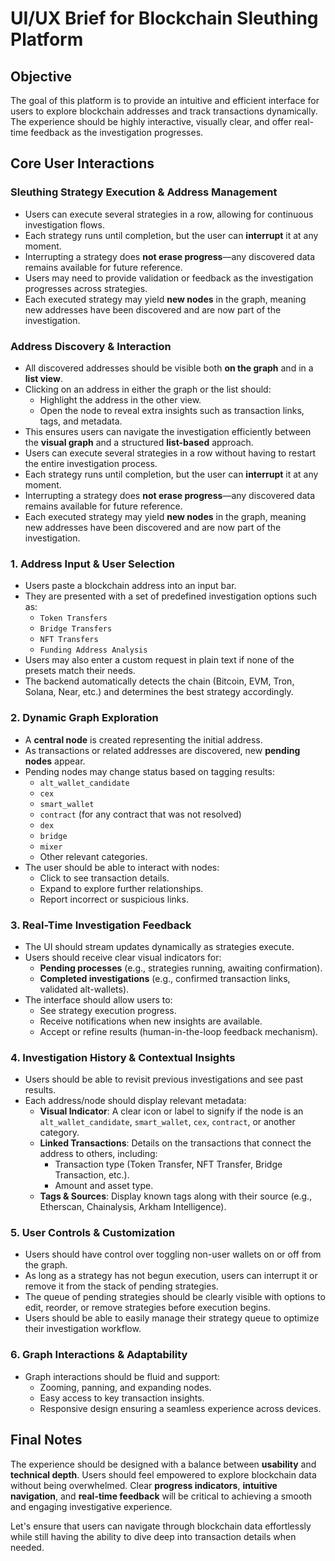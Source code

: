 # UI/UX Brief for Blockchain Sleuthing Platform

## **Objective**
The goal of this platform is to provide an intuitive and efficient interface for users to explore blockchain addresses and track transactions dynamically. The experience should be highly interactive, visually clear, and offer real-time feedback as the investigation progresses.

## **Core User Interactions**

### **Sleuthing Strategy Execution & Address Management**
- Users can execute several strategies in a row, allowing for continuous investigation flows.
- Each strategy runs until completion, but the user can **interrupt** it at any moment.
- Interrupting a strategy does **not erase progress**—any discovered data remains available for future reference.
- Users may need to provide validation or feedback as the investigation progresses across strategies.
- Each executed strategy may yield **new nodes** in the graph, meaning new addresses have been discovered and are now part of the investigation.

### **Address Discovery & Interaction**
- All discovered addresses should be visible both **on the graph** and in a **list view**.
- Clicking on an address in either the graph or the list should:
  - Highlight the address in the other view.
  - Open the node to reveal extra insights such as transaction links, tags, and metadata.
- This ensures users can navigate the investigation efficiently between the **visual graph** and a structured **list-based** approach.
- Users can execute several strategies in a row without having to restart the entire investigation process.
- Each strategy runs until completion, but the user can **interrupt** it at any moment.
- Interrupting a strategy does **not erase progress**—any discovered data remains available for future reference.
- Each executed strategy may yield **new nodes** in the graph, meaning new addresses have been discovered and are now part of the investigation.

### **1. Address Input & User Selection**
- Users paste a blockchain address into an input bar.
- They are presented with a set of predefined investigation options such as:
  - `Token Transfers`
  - `Bridge Transfers`
  - `NFT Transfers`
  - `Funding Address Analysis`
- Users may also enter a custom request in plain text if none of the presets match their needs.
- The backend automatically detects the chain (Bitcoin, EVM, Tron, Solana, Near, etc.) and determines the best strategy accordingly.

### **2. Dynamic Graph Exploration**
- A **central node** is created representing the initial address.
- As transactions or related addresses are discovered, new **pending nodes** appear.
- Pending nodes may change status based on tagging results:
  - `alt_wallet_candidate`
  - `cex`
  - `smart_wallet`
  - `contract` (for any contract that was not resolved)
  - `dex`
  - `bridge`
  - `mixer`
  - Other relevant categories.
- The user should be able to interact with nodes:
  - Click to see transaction details.
  - Expand to explore further relationships.
  - Report incorrect or suspicious links.

### **3. Real-Time Investigation Feedback**
- The UI should stream updates dynamically as strategies execute.
- Users should receive clear visual indicators for:
  - **Pending processes** (e.g., strategies running, awaiting confirmation).
  - **Completed investigations** (e.g., confirmed transaction links, validated alt-wallets).
- The interface should allow users to:
  - See strategy execution progress.
  - Receive notifications when new insights are available.
  - Accept or refine results (human-in-the-loop feedback mechanism).

### **4. Investigation History & Contextual Insights**
- Users should be able to revisit previous investigations and see past results.
- Each address/node should display relevant metadata:
  - **Visual Indicator**: A clear icon or label to signify if the node is an `alt_wallet_candidate`, `smart_wallet`, `cex`, `contract`, or another category.
  - **Linked Transactions**: Details on the transactions that connect the address to others, including:
    - Transaction type (Token Transfer, NFT Transfer, Bridge Transaction, etc.).
    - Amount and asset type.
  - **Tags & Sources**: Display known tags along with their source (e.g., Etherscan, Chainalysis, Arkham Intelligence).

### **5. User Controls & Customization**
- Users should have control over toggling non-user wallets on or off from the graph.
- As long as a strategy has not begun execution, users can interrupt it or remove it from the stack of pending strategies.
- The queue of pending strategies should be clearly visible with options to edit, reorder, or remove strategies before execution begins.
- Users should be able to easily manage their strategy queue to optimize their investigation workflow.

### **6. Graph Interactions & Adaptability**
- Graph interactions should be fluid and support:
  - Zooming, panning, and expanding nodes.
  - Easy access to key transaction insights.
  - Responsive design ensuring a seamless experience across devices.

## **Final Notes**
The experience should be designed with a balance between **usability** and **technical depth**. Users should feel empowered to explore blockchain data without being overwhelmed. Clear **progress indicators**, **intuitive navigation**, and **real-time feedback** will be critical to achieving a smooth and engaging investigative experience.

Let's ensure that users can navigate through blockchain data effortlessly while still having the ability to dive deep into transaction details when needed.